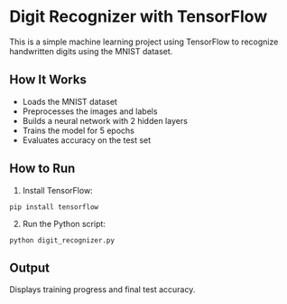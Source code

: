 # Digit Recognizer with TensorFlow

This is a simple machine learning project using TensorFlow to recognize handwritten digits using the MNIST dataset.

## How It Works
- Loads the MNIST dataset
- Preprocesses the images and labels
- Builds a neural network with 2 hidden layers
- Trains the model for 5 epochs
- Evaluates accuracy on the test set

## How to Run

1. Install TensorFlow:
```
pip install tensorflow
```

2. Run the Python script:
```
python digit_recognizer.py
```

## Output
Displays training progress and final test accuracy.